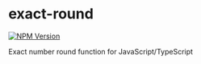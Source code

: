 # exact-round

[![NPM Version](https://img.shields.io/npm/v/exact-round)](https://www.npmjs.com/package/exact-round)

Exact number round function for JavaScript/TypeScript
